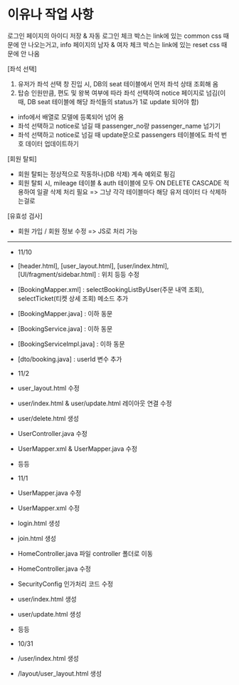 # 이유나 작업 사항

로그인 페이지의 아이디 저장 & 자동 로그인 체크 박스는 link에 있는 common css 때문에 안 나오는거고,
info 페이지의 남자 & 여자 체크 박스는 link에 있는 reset css 때문에 안 나옴


[좌석 선택]
1) 유저가 좌석 선택 창 진입 시, DB의 seat 테이블에서 먼저 좌석 상태 조회해 옴
2) 탑승 인원만큼, 편도 및 왕복 여부에 따라 좌석 선택하여 notice 페이지로 넘김(이 때, DB seat 테이블에 해당 좌석들의 status가 1로 update 되어야 함)

- info에서 배열로 모델에 등록되어 넘어 옴
- 좌석 선택하고 notice로 넘길 때 passenger_no랑 passenger_name 넘기기
- 좌석 선택하고 notice로 넘길 때 update문으로 passengers 테이블에도 좌석 번호 데이터 업데이트하기


[회원 탈퇴]
- 회원 탈퇴는 정상적으로 작동하나(DB 삭제) 계속 예외로 튕김
- 회원 탈퇴 시, mileage 테이블 & auth 테이블에 모두 ON DELETE CASCADE 적용하여 일괄 삭제 처리 필요 => 그냥 각각 테이블마다 해당 유저 데이터 다 삭제하는걸로




[유효성 검사]
- 회원 가입 / 회원 정보 수정 => JS로 처리 가능



--------------------------------------------------------------------------------------------------------
- 11/10
- [header.html], [user_layout.html], [user/index.html], [UI/fragment/sidebar.html] : 위치 등등 수정
- [BookingMapper.xml] : selectBookingListByUser(주문 내역 조회), selectTicket(티켓 상세 조회) 메소드 추가
- [BookingMapper.java] : 이하 동문
- [BookingService.java] : 이하 동문
- [BookingServiceImpl.java] : 이하 동문
- [dto/booking.java] : userId 변수 추가




- 11/2
- user_layout.html 수정
- user/index.html & user/update.html 레이아웃 연결 수정
- user/delete.html 생성
- UserController.java 수정
- UserMapper.xml & UserMapper.java 수정
- 등등

- 11/1
- UserMapper.java 수정
- UserMapper.xml 수정
- login.html 생성
- join.html 생성
- HomeController.java 파일 controller 폴더로 이동
- HomeController.java 수정
- SecurityConfig 인가처리 코드 수정
- user/index.html 생성
- user/update.html 생성
- 등등

- 10/31
- /user/index.html 생성
- /layout/user_layout.html 생성